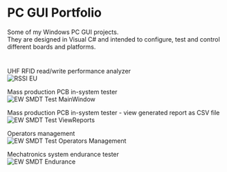 # PC GUI **Portfolio**

Some of my Windows PC GUI projects. <br />
They are designed in Visual C# and intended to configure, test and control different boards and platforms.

#
#

UHF RFID read/write performance analyzer <br />
![RSSI EU](https://user-images.githubusercontent.com/29917546/100616156-5c469900-3321-11eb-811e-543fa3244349.png)
&nbsp; 

Mass production PCB in-system tester <br />
![EW SMDT Test MainWindow](https://user-images.githubusercontent.com/29917546/100617897-c5c7a700-3323-11eb-814e-fd56c89b54bd.png)
&nbsp; 

Mass production PCB in-system tester - view generated report as CSV file <br />
![EW SMDT Test ViewReports](https://user-images.githubusercontent.com/29917546/100619171-72565880-3325-11eb-958d-3fc5452c9e38.png)

Operators management <br />
![EW SMDT Test Operators Management ](https://user-images.githubusercontent.com/29917546/100618843-04119600-3325-11eb-8b44-1400fbc9a88f.jpg)

Mechatronics system endurance tester <br />
![EW SMDT Endurance](https://user-images.githubusercontent.com/29917546/100616390-b9424f00-3321-11eb-9668-1ef369744bf2.png)

